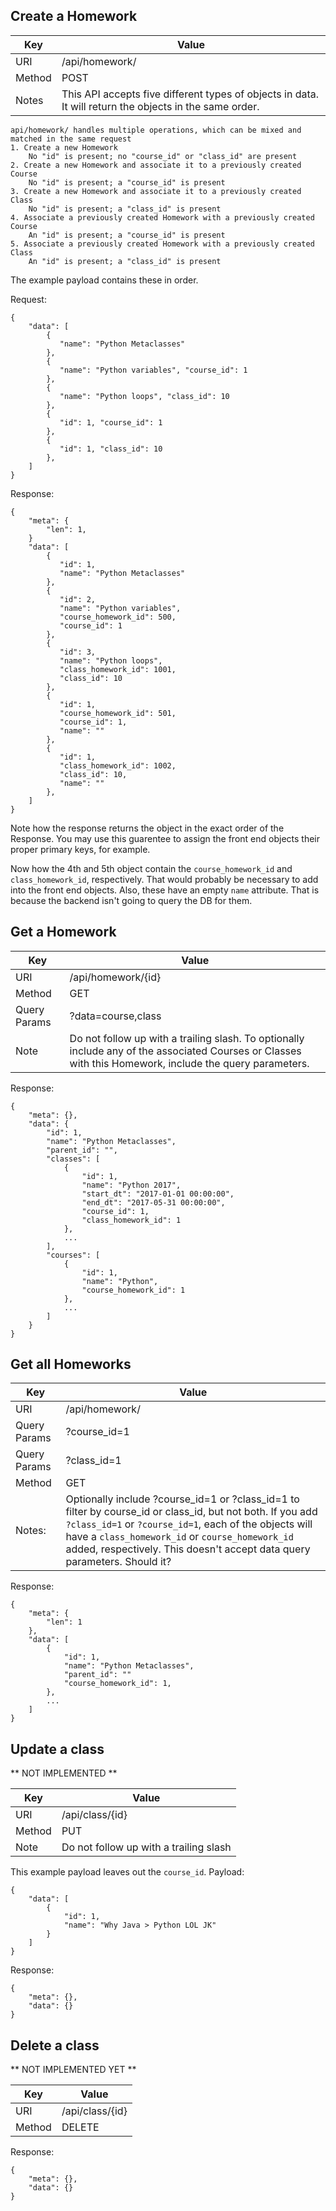 ## Create a Homework
Key      | Value
-------- | --------
URI      | /api/homework/
Method   | POST
Notes    | This API accepts five different types of objects in data. It will return the objects in the same order.

    api/homework/ handles multiple operations, which can be mixed and matched in the same request
    1. Create a new Homework
        No "id" is present; no "course_id" or "class_id" are present
    2. Create a new Homework and associate it to a previously created Course
        No "id" is present; a "course_id" is present
    3. Create a new Homework and associate it to a previously created Class
        No "id" is present; a "class_id" is present
    4. Associate a previously created Homework with a previously created Course
        An "id" is present; a "course_id" is present
    5. Associate a previously created Homework with a previously created Class
        An "id" is present; a "class_id" is present

The example payload contains these in order.

Request:

    {
        "data": [
            {
               "name": "Python Metaclasses"
            },
            {
               "name": "Python variables", "course_id": 1
            },
            {
               "name": "Python loops", "class_id": 10
            },
            {
               "id": 1, "course_id": 1
            },
            {
               "id": 1, "class_id": 10
            },
        ]
    }

Response:


    {
        "meta": {
            "len": 1,
        }
        "data": [
            {
               "id": 1,
               "name": "Python Metaclasses"
            },
            {
               "id": 2,
               "name": "Python variables",
               "course_homework_id": 500,
               "course_id": 1
            },
            {
               "id": 3,
               "name": "Python loops",
               "class_homework_id": 1001,
               "class_id": 10
            },
            {
               "id": 1,
               "course_homework_id": 501,
               "course_id": 1,
               "name": ""
            },
            {
               "id": 1,
               "class_homework_id": 1002,
               "class_id": 10,
               "name": ""
            },
        ]
    }

Note how the response returns the object in the exact order of the Response. You may use this guarentee to assign the front end objects their proper primary keys, for example.

Now how the 4th and 5th object contain the `course_homework_id` and `class_homework_id`, respectively. That would probably be necessary to add into the front end objects.
Also, these have an empty `name` attribute. That is because the backend isn't going to query the DB for them.


## Get a Homework
Key      | Value
-------- | --------
URI      | /api/homework/{id}
Method   | GET
Query Params | ?data=course,class
Note     | Do not follow up with a trailing slash. To optionally include any of the associated Courses or Classes with this Homework, include the query parameters.

Response:

    {
        "meta": {},
        "data": {
            "id": 1,
            "name": "Python Metaclasses",
            "parent_id": "",
            "classes": [
                {
                    "id": 1,
                    "name": "Python 2017",
                    "start_dt": "2017-01-01 00:00:00",
                    "end_dt": "2017-05-31 00:00:00",
                    "course_id": 1,
                    "class_homework_id": 1
                },
                ...
            ],
            "courses": [
                {
                    "id": 1,
                    "name": "Python",
                    "course_homework_id": 1
                },
                ...
            ]
        }
    }

## Get all Homeworks
Key      | Value
-------- | --------
URI      | /api/homework/
Query Params | ?course_id=1
Query Params | ?class_id=1
Method   | GET
Notes:   | Optionally include ?course_id=1 or ?class_id=1 to filter by course_id or class_id, but not both. If you add `?class_id=1` or `?course_id=1`, each of the objects will have a `class_homework_id` or `course_homework_id` added, respectively. This doesn't accept data query parameters. Should it?

Response:

    {
        "meta": {
            "len": 1
        },
        "data": [
            {
                "id": 1,
                "name": "Python Metaclasses",
                "parent_id": ""
                "course_homework_id": 1,
            },
            ...
        ]
    }


## Update a class

** NOT IMPLEMENTED **

Key      | Value
-------- | --------
URI      | /api/class/{id}
Method   | PUT
Note     | Do not follow up with a trailing slash

This example payload leaves out the `course_id`.
Payload:

    {
        "data": [
            {
                "id": 1,
                "name": "Why Java > Python LOL JK"
            }
        ]
    }

Response:

    {
        "meta": {},
        "data": {}
    }

## Delete a class

** NOT IMPLEMENTED YET **

Key      | Value
-------- | --------
URI      | /api/class/{id}
Method   | DELETE

Response:

    {
        "meta": {},
        "data": {}
    }



